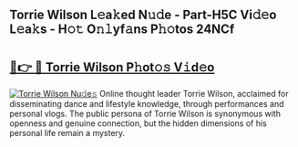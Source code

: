 ## Torrie Wilson L𝚎a𝚔ed N𝚞𝚍e - Part-H5C Vi𝚍𝚎o L𝚎a𝚔s - H𝚘𝚝 O𝚗𝚕yf𝚊ns P𝚑𝚘tos 24NCf

# <h2><a href="http://kf8b36e.oniu.top/?m=Torrie+Wilson">🔗👉 🔴 Torrie Wilson P𝚑ot𝚘𝚜 V𝚒d𝚎o</a></h2>

[![Torrie Wilson Nu𝚍e𝚜](https://i.imgur.com/0qMVB7G.gif)](http://kf8b36e.oniu.top/?m=Torrie+Wilson)
Online thought leader Torrie Wilson, acclaimed for disseminating dance and lifestyle knowledge, through performances and personal vlogs. The public persona of Torrie Wilson is synonymous with openness and genuine connection, but the hidden dimensions of his personal life remain a mystery.  
